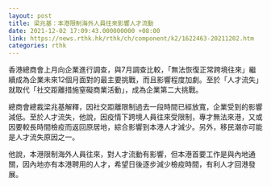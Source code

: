 ```yaml
---
layout: post
title: 梁兆基：本港限制海外人員往來影響人才流動
date: 2021-12-02 17:09:43.000000000 +08:00
link: https://news.rthk.hk/rthk/ch/component/k2/1622463-20211202.htm
categories: rthk
---
```


香港總商會上月向企業進行調查，與7月調查比較，「無法恢復正常跨境往來」繼續成為企業未來12個月面對的最主要挑戰，而且影響程度加劇。至於「人才流失」就取代「社交距離措施窒礙商業活動」，成為企業第二大挑戰。

總商會總裁梁兆基解釋，因社交距離限制過去一段時間已經放寬，企業受到的影響減低。至於人才流失，他說，因疫情下跨境人員往來受限制，專才無法來港，又或因要較長時間檢疫而返回原居地，綜合影響到本港人才減少。另外，移民潮亦可能是人才流失原因之一。

他說，本港限制海外人員往來，對人才流動有影響，但本港首要工作是與內地通關，因內地亦有本港聘用的人才，希望日後逐步減少檢疫時間，有利人才回港發展。
